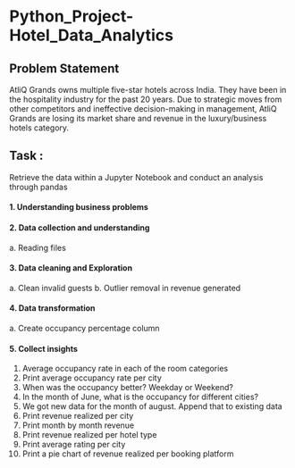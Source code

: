 # Python_Project-Hotel_Data_Analytics

## Problem Statement 

AtliQ Grands owns multiple five-star hotels across India. They have been in the hospitality industry for the past 20 years. Due to strategic moves from other competitors and ineffective decision-making in management, AtliQ Grands are losing its market share and revenue in the luxury/business hotels category.

## Task : 

Retrieve the data within a Jupyter Notebook and conduct an analysis through pandas 

#### 1. Understanding business problems 

#### 2. Data collection and understanding 
  a. Reading files 
        
#### 3. Data cleaning and Exploration 
  a. Clean invalid guests
  b. Outlier removal in revenue generated
  
#### 4. Data transformation 
  a. Create occupancy percentage column
  
#### 5. Collect insights 
  1. Average occupancy rate in each of the room categories
  2. Print average occupancy rate per city
  3. When was the occupancy better? Weekday or Weekend?
  4. In the month of June, what is the occupancy for different cities?
  5. We got new data for the month of august. Append that to existing data
  6. Print revenue realized per city
  7. Print month by month revenue
  8. Print revenue realized per hotel type
  9. Print average rating per city
  10. Print a pie chart of revenue realized per booking platform
